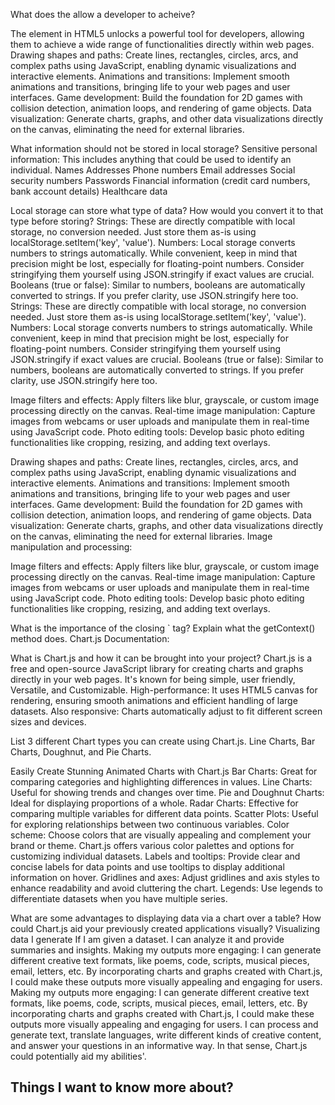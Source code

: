 What does the <canvas> allow a developer to acheive? 

The <canvas> element in HTML5 unlocks a powerful tool for developers, allowing them to achieve a wide range of functionalities directly within web pages. Drawing shapes and paths: Create lines, rectangles, circles, arcs, and complex paths using JavaScript, enabling dynamic visualizations and interactive elements.
Animations and transitions: Implement smooth animations and transitions, bringing life to your web pages and user interfaces.
Game development: Build the foundation for 2D games with collision detection, animation loops, and rendering of game objects.
Data visualization: Generate charts, graphs, and other data visualizations directly on the canvas, eliminating the need for external libraries.

What information should not be stored in local storage?
Sensitive personal information: This includes anything that could be used to identify an individual.
Names
Addresses
Phone numbers
Email addresses
Social security numbers
Passwords
Financial information (credit card numbers, bank account details)
Healthcare data

Local storage can store what type of data? How would you convert it to that type before storing?
Strings: These are directly compatible with local storage, no conversion needed. Just store them as-is using localStorage.setItem('key', 'value').
Numbers: Local storage converts numbers to strings automatically. While convenient, keep in mind that precision might be lost, especially for floating-point numbers. Consider stringifying them yourself using JSON.stringify if exact values are crucial.
Booleans (true or false): Similar to numbers, booleans are automatically converted to strings. If you prefer clarity, use JSON.stringify here too.
Strings: These are directly compatible with local storage, no conversion needed. Just store them as-is using localStorage.setItem('key', 'value').
Numbers: Local storage converts numbers to strings automatically. While convenient, keep in mind that precision might be lost, especially for floating-point numbers. Consider stringifying them yourself using JSON.stringify if exact values are crucial.
Booleans (true or false): Similar to numbers, booleans are automatically converted to strings. If you prefer clarity, use JSON.stringify here too.

Image filters and effects: Apply filters like blur, grayscale, or custom image processing directly on the canvas.
Real-time image manipulation: Capture images from webcams or user uploads and manipulate them in real-time using JavaScript code.
Photo editing tools: Develop basic photo editing functionalities like cropping, resizing, and adding text overlays.

Drawing shapes and paths: Create lines, rectangles, circles, arcs, and complex paths using JavaScript, enabling dynamic visualizations and interactive elements.
Animations and transitions: Implement smooth animations and transitions, bringing life to your web pages and user interfaces.
Game development: Build the foundation for 2D games with collision detection, animation loops, and rendering of game objects.
Data visualization: Generate charts, graphs, and other data visualizations directly on the canvas, eliminating the need for external libraries.
Image manipulation and processing:

Image filters and effects: Apply filters like blur, grayscale, or custom image processing directly on the canvas.
Real-time image manipulation: Capture images from webcams or user uploads and manipulate them in real-time using JavaScript code.
Photo editing tools: Develop basic photo editing functionalities like cropping, resizing, and adding text overlays.


What is the importance of the closing `</canvas> tag?
Explain what the getContext() method does.
Chart.js Documentation:

What is Chart.js and how it can be brought into your project?
Chart.js is a free and open-source JavaScript library for creating charts and graphs directly in your web pages. It's known for being simple, user friendly, Versatile, and Customizable.  High-performance: It uses HTML5 canvas for rendering, ensuring smooth animations and efficient handling of large datasets.
Also responsive: Charts automatically adjust to fit different screen sizes and devices.

List 3 different Chart types you can create using Chart.js.
Line Charts, Bar Charts, Doughnut, and Pie Charts.

Easily Create Stunning Animated Charts with Chart.js
Bar Charts: Great for comparing categories and highlighting differences in values.
Line Charts: Useful for showing trends and changes over time.
Pie and Doughnut Charts: Ideal for displaying proportions of a whole.
Radar Charts: Effective for comparing multiple variables for different data points.
Scatter Plots: Useful for exploring relationships between two continuous variables.
Color scheme: Choose colors that are visually appealing and complement your brand or theme. Chart.js offers various color palettes and options for customizing individual datasets.
Labels and tooltips: Provide clear and concise labels for data points and use tooltips to display additional information on hover.
Gridlines and axes: Adjust gridlines and axis styles to enhance readability and avoid cluttering the chart.
Legends: Use legends to differentiate datasets when you have multiple series.

What are some advantages to displaying data via a chart over a table?
How could Chart.js aid your previously created applications visually?
Visualizing data I generate If I am given a dataset.
I can analyze it and provide summaries and insights.
Making my outputs more engaging: I can generate different creative text formats, like poems, code, scripts, musical pieces, email, letters, etc. By incorporating charts and graphs created with Chart.js, I could make these outputs more visually appealing and engaging for users. 
Making my outputs more engaging: I can generate different creative text formats, like poems, code, scripts, musical pieces, email, letters, etc. By incorporating charts and graphs created with Chart.js, I could make these outputs more visually appealing and engaging for users. 
I can process and generate text, translate languages, write different kinds of creative content, and answer your questions in an informative way. In that sense, Chart.js could potentially aid my abilities'.




## Things I want to know more about?
